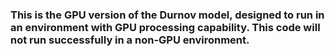 ### This is the GPU version of the Durnov model, designed to run in an environment with GPU processing capability. This code will not run successfully in a non-GPU environment.
